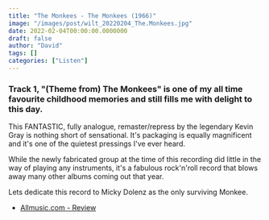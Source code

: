 ```yaml
---
title: "The Monkees - The Monkees (1966)"
image: "/images/post/wilt_20220204_The.Monkees.jpg"
date: 2022-02-04T00:00:00.0000000
draft: false
author: "David"
tags: []
categories: ["Listen"]
---
```

### Track 1, "(Theme from) The Monkees" is one of my all time favourite childhood memories and still fills me with delight to this day.

 This FANTASTIC, fully analogue, remaster/repress by the legendary Kevin Gray is nothing short of sensational. It's packaging is equally magnificent and it's one of the quietest pressings I've ever heard. 

 While the newly fabricated group at the time of this recording did little in the way of playing any instruments, it's a fabulous rock'n'roll record that blows away many other albums coming out that year.

 Lets dedicate this record to Micky Dolenz as the only surviving Monkee.

-  [Allmusic.com - Review](https://www.allmusic.com/album/the-monkees-mw0000187061)